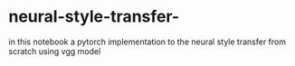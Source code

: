 # neural-style-transfer-
in this notebook a pytorch implementation to the neural style transfer from scratch using vgg model 

